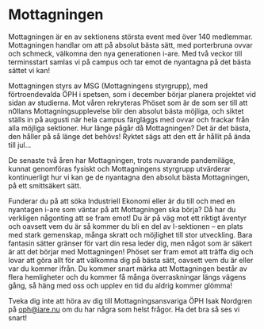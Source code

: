 # Mottagningen

Mottagningen är en av sektionens största event med över 140 medlemmar. Mottagningen handlar om att på absolut bästa sätt, med porterbruna ovvar och schmeck, välkomna den nya generationen i-are. Med två veckor till terminsstart samlas vi på campus och tar emot de nyantagna på det bästa sättet vi kan!

Mottagningen styrs av MSG (Mottagningens styrgrupp), med förtroendevalda ÖPH i spetsen, som i december börjar planera projektet vid sidan av studierna. Mot våren rekryteras Phöset som är de som ser till att n0llans Mottagningsupplevelse blir den absolut bästa möjliga, och siktet ställs in på augusti när hela campus färgläggs med ovvar och frackar från alla möjliga sektioner. Hur länge pågår då Mottagningen? Det är det bästa, den håller på så länge det behövs! Ryktet sägs att den ett år hållit på ända till jul...

De senaste två åren har Mottagningen, trots nuvarande pandemiläge, kunnat genomföras fysiskt och Mottagningens styrgrupp utvärderar kontinuerligt hur vi kan ge de nyantagna den absolut bästa Mottagningen, på ett smittsäkert sätt.

Funderar du på att söka Industriell Ekonomi eller är du till och med en nyantagen i-are som väntar på att Mottagningen ska börja? Då har du verkligen någonting att se fram emot! Du är på väg mot ett riktigt äventyr och oavsett vem du är så kommer du bli en del av I-sektionen – en plats med stark gemenskap, många skratt och möjlighet till stor utveckling. Bara fantasin sätter gränser för vart din resa leder dig, men något som är säkert är att det börjar med Mottagningen! Phöset ser fram emot att träffa dig och lovar att göra allt för att välkomna dig på bästa sätt, oavsett vem du är eller var du kommer ifrån. Du kommer snart märka att Mottagningen består av flera hemligheter och du kommer få många överraskningar längs vägens gång, så häng med oss och upplev en tid du aldrig kommer glömma!

Tveka dig inte att höra av dig till Mottagningsansvariga ÖPH Isak Nordgren på oph@iare.nu om du har några som helst frågor. Ha det bra så ses vi snart!
